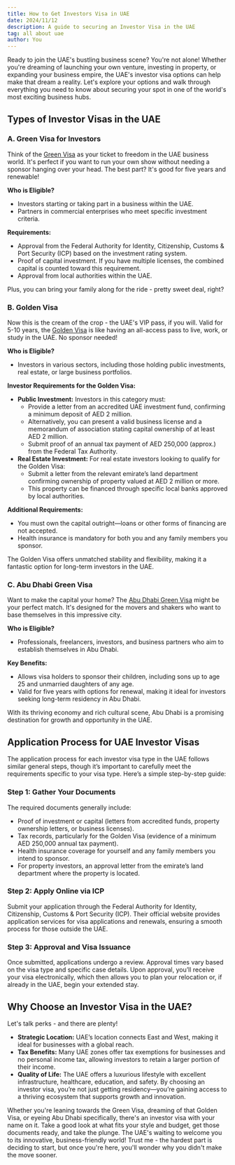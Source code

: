 ```yaml
---
title: How to Get Investors Visa in UAE
date: 2024/11/12
description: A guide to securing an Investor Visa in the UAE
tag: all about uae
author: You
---
```


Ready to join the UAE's bustling business scene? You're not alone! Whether you're dreaming of launching your own venture, investing in property, or expanding your business empire, the UAE's investor visa options can help make that dream a reality. Let's explore your options and walk through everything you need to know about securing your spot in one of the world's most exciting business hubs.

## Types of Investor Visas in the UAE
### A. Green Visa for Investors
Think of the [Green Visa](https://u.ae/en/information-and-services/visa-and-emirates-id/residence-visas/residence-visa-for-doing-business-in-the-uae) as your ticket to freedom in the UAE business world. It's perfect if you want to run your own show without needing a sponsor hanging over your head. The best part? It's good for five years and renewable!

**Who is Eligible?**
*  Investors starting or taking part in a business within the UAE.
*  Partners in commercial enterprises who meet specific investment criteria.

**Requirements:**
*  Approval from the Federal Authority for Identity, Citizenship, Customs & Port Security (ICP) based on the investment rating system.
*  Proof of capital investment. If you have multiple licenses, the combined capital is counted toward this requirement.
*  Approval from local authorities within the UAE.

Plus, you can bring your family along for the ride - pretty sweet deal, right?

### B. Golden Visa
Now this is the cream of the crop - the UAE's VIP pass, if you will. Valid for 5-10 years, the [Golden Visa](https://u.ae/en/information-and-services/visa-and-emirates-id/residence-visas/golden-visa) is like having an all-access pass to live, work, or study in the UAE. No sponsor needed!

**Who is Eligible?**

*  Investors in various sectors, including those holding public investments, real estate, or large business portfolios.

**Investor Requirements for the Golden Visa:**
*  **Public Investment:** Investors in this category must:
      *  Provide a letter from an accredited UAE investment fund, confirming a minimum deposit of AED 2 million.
      *  Alternatively, you can present a valid business license and a memorandum of association stating capital ownership of at least AED 2 million.
      *  Submit proof of an annual tax payment of AED 250,000 (approx.) from the Federal Tax Authority.
*  **Real Estate Investment:** For real estate investors looking to qualify for the Golden Visa:
      *  Submit a letter from the relevant emirate’s land department confirming ownership of property valued at AED 2 million or more.
      *  This property can be financed through specific local banks approved by local authorities.

**Additional Requirements:**
*  You must own the capital outright—loans or other forms of financing are not accepted.
*  Health insurance is mandatory for both you and any family members you sponsor.

The Golden Visa offers unmatched stability and flexibility, making it a fantastic option for long-term investors in the UAE.

### C. Abu Dhabi Green Visa
Want to make the capital your home? The [Abu Dhabi Green Visa](https://adro.gov.ae/Visas/Types-of-Visas/Abu-Dhabi-Green-Visa) might be your perfect match. It's designed for the movers and shakers who want to base themselves in this impressive city.

**Who is Eligible?**
*  Professionals, freelancers, investors, and business partners who aim to establish themselves in Abu Dhabi.

**Key Benefits:**
*  Allows visa holders to sponsor their children, including sons up to age 25 and unmarried daughters of any age.
*  Valid for five years with options for renewal, making it ideal for investors seeking long-term residency in Abu Dhabi.

With its thriving economy and rich cultural scene, Abu Dhabi is a promising destination for growth and opportunity in the UAE.

## Application Process for UAE Investor Visas
The application process for each investor visa type in the UAE follows similar general steps, though it’s important to carefully meet the requirements specific to your visa type. Here’s a simple step-by-step guide:

### Step 1: Gather Your Documents
The required documents generally include:
*  Proof of investment or capital (letters from accredited funds, property ownership letters, or business licenses).
*  Tax records, particularly for the Golden Visa (evidence of a minimum AED 250,000 annual tax payment).
*  Health insurance coverage for yourself and any family members you intend to sponsor.
*  For property investors, an approval letter from the emirate’s land department where the property is located.

### Step 2: Apply Online via ICP
Submit your application through the Federal Authority for Identity, Citizenship, Customs & Port Security (ICP). Their official website provides application services for visa applications and renewals, ensuring a smooth process for those outside the UAE.

### Step 3: Approval and Visa Issuance
Once submitted, applications undergo a review. Approval times vary based on the visa type and specific case details. Upon approval, you’ll receive your visa electronically, which then allows you to plan your relocation or, if already in the UAE, begin your extended stay.

## Why Choose an Investor Visa in the UAE?
Let's talk perks - and there are plenty!
*  **Strategic Location:** UAE’s location connects East and West, making it ideal for businesses with a global reach.
*  **Tax Benefits:** Many UAE zones offer tax exemptions for businesses and no personal income tax, allowing investors to retain a larger portion of their income.
*  **Quality of Life:** The UAE offers a luxurious lifestyle with excellent infrastructure, healthcare, education, and safety.
By choosing an investor visa, you’re not just getting residency—you’re gaining access to a thriving ecosystem that supports growth and innovation.


Whether you're leaning towards the Green Visa, dreaming of that Golden Visa, or eyeing Abu Dhabi specifically, there's an investor visa with your name on it. Take a good look at what fits your style and budget, get those documents ready, and take the plunge. The UAE's waiting to welcome you to its innovative, business-friendly world! Trust me - the hardest part is deciding to start, but once you're here, you'll wonder why you didn't make the move sooner.
